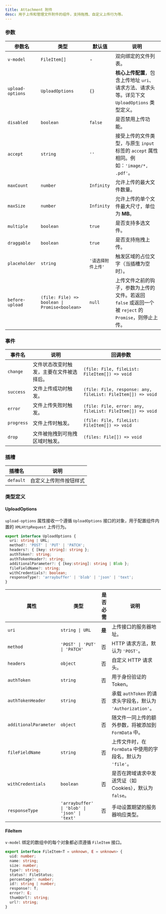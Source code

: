 ```yaml
---
title: Attachment 附件
desc: 用于上传和管理文件附件的组件，支持拖拽、自定义上传行为等。
---
```


### 参数

| 参数名 | 类型 | 默认值 | 说明 |
| --- | --- | --- | --- |
| `v-model` | `FileItem[]` | - | 双向绑定的文件列表。 |
| `upload-options` | `UploadOptions` | `{}` | **核心上传配置**，包含上传地址 `uri`、请求方法、请求头等。详见下文 `UploadOptions` 类型定义。 |
| `disabled` | `boolean` | `false` | 是否禁用上传功能。 |
| `accept` | `string` | `''` | 接受上传的文件类型，与原生 `input` 标签的 `accept` 属性相同。例如：`'image/*, .pdf'`。 |
| `maxCount` | `number` | `Infinity` | 允许上传的最大文件数量。 |
| `maxSize` | `number` | `Infinity` | 允许上传的单个文件最大尺寸，单位为 **MB**。 |
| `multiple` | `boolean` | `true` | 是否支持多选文件。 |
| `draggable` | `boolean` | `true` | 是否支持拖拽上传。 |
| `placeholder` | `string` | `'请选择附件上传'` | 触发区域的占位文字（当插槽为空时）。 |
| `before-upload` | `(file: File) => boolean \| Promise<boolean>` | `null` | 上传文件之前的钩子，参数为上传的文件。若返回 `false` 或返回一个被 `reject` 的 `Promise`，则停止上传。 |

### 事件

| 事件名 | 说明 | 回调参数 |
| --- | --- | --- |
| `change` | 文件状态改变时触发，主要在文件被选择后。 | `(file: File, fileList: FileItem[]) => void` |
| `success` | 文件上传成功时触发。 | `(file: File, response: any, fileList: FileItem[]) => void` |
| `error` | 文件上传失败时触发。 | `(file: File, error: any, fileList: FileItem[]) => void` |
| `progress` | 文件上传时触发。 | `(file: File, fileList: FileItem[]) => void` |
| `drop` | 文件被拖拽到可拖拽区域时触发。 | `(files: File[]) => void` |

### 插槽
| 插槽名 | 说明 |
| --- | --- |
| `default` | 自定义上传附件按钮样式 |

### 类型定义

#### UploadOptions

`upload-options` 属性接收一个遵循 `UploadOptions` 接口的对象，用于配置组件内置的 `XMLHttpRequest` 上传行为。

```ts
export interface UploadOptions {
  uri: string | URL;
  method?: 'POST' | 'PUT' | 'PATCH';
  headers?: { [key: string]: string };
  authToken?: string;
  authTokenHeader?: string;
  additionalParameter?: { [key:string]: string | Blob };
  fileFieldName?: string;
  withCredentials?: boolean;
  responseType?: 'arraybuffer' | 'blob' | 'json' | 'text';
}
```

| 属性 | 类型 | 是否必需 | 说明 |
| --- | --- | --- | --- |
| `uri` | `string \| URL` | **是** | 上传接口的服务器地址。 |
| `method` | `'POST' \| 'PUT' \| 'PATCH'` | 否 | HTTP 请求方法，默认为 `'POST'`。 |
| `headers` | `object` | 否 | 自定义 HTTP 请求头。 |
| `authToken` | `string` | 否 | 用于身份验证的 Token。 |
| `authTokenHeader` | `string` | 否 | 承载 `authToken` 的请求头字段名，默认为 `'Authorization'`。 |
| `additionalParameter` | `object` | 否 | 随文件一同上传的额外参数，将被添加到 `FormData` 中。 |
| `fileFieldName` | `string` | 否 | 上传文件时，在 `FormData` 中使用的字段名，默认为 `'file'`。 |
| `withCredentials` | `boolean` | 否 | 是否在跨域请求中发送凭证（如 Cookies），默认为 `false`。 |
| `responseType` | `'arraybuffer' \| 'blob' \| 'json' \| 'text'` | 否 | 手动设置期望的服务器响应类型。 |

#### FileItem

`v-model` 绑定的数组中的每个对象都必须遵循 `FileItem` 接口。

```ts
export interface FileItem<T = unknown, E = unknown> {
  uid: number;
  name: string;
  size: number;
  type?: string;
  status?: FileStatus;
  percentage?: number;
  id?: string | number;
  response?: T;
  error?: E;
  thumbUrl?: string;
  url?: string;
}
```

